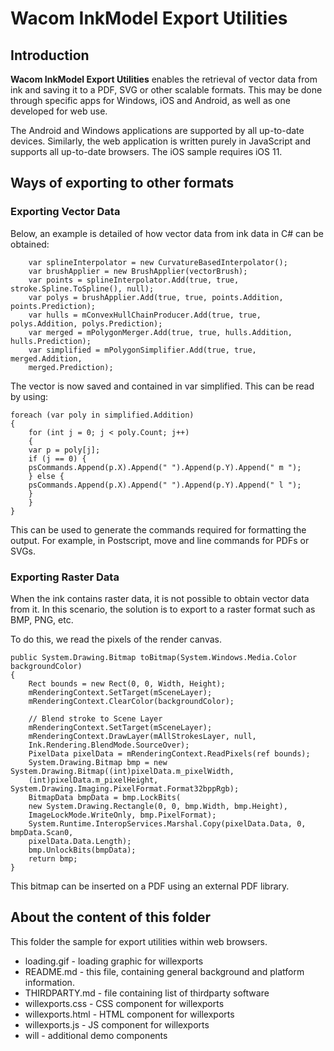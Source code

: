 # Wacom InkModel Export Utilities

## Introduction

**Wacom InkModel Export Utilities** enables the retrieval of vector data from ink and saving it to a PDF, SVG or other scalable formats. This may be done through specific apps for Windows, iOS and Android, as well as one developed for web use.

The Android and Windows applications are supported by all up-to-date devices. Similarly, the web application is written purely in JavaScript and supports all up-to-date browsers. The iOS sample requires iOS 11.

## Ways of exporting to other formats


### Exporting Vector Data

Below, an example is detailed of how vector data from ink data in C# can be obtained:

```
    var splineInterpolator = new CurvatureBasedInterpolator();
    var brushApplier = new BrushApplier(vectorBrush);
    var points = splineInterpolator.Add(true, true, stroke.Spline.ToSpline(), null);
    var polys = brushApplier.Add(true, true, points.Addition, points.Prediction);
    var hulls = mConvexHullChainProducer.Add(true, true, polys.Addition, polys.Prediction);
    var merged = mPolygonMerger.Add(true, true, hulls.Addition, hulls.Prediction);
    var simplified = mPolygonSimplifier.Add(true, true, merged.Addition,
    merged.Prediction);
```

The vector is now saved and contained in var simplified. This can be read by using:

```
foreach (var poly in simplified.Addition)
{
    for (int j = 0; j < poly.Count; j++)
    {
    var p = poly[j];
    if (j == 0) {
    psCommands.Append(p.X).Append(" ").Append(p.Y).Append(" m ");
    } else {
    psCommands.Append(p.X).Append(" ").Append(p.Y).Append(" l ");
    }
    }
}
```

This can be used to generate the commands required for formatting the output. For example, in Postscript, move and line commands for PDFs or SVGs.

### Exporting Raster Data


When the ink contains raster data, it is not possible to obtain vector data from it. In this scenario, the solution is to export to a raster format such as BMP, PNG, etc.

To do this, we read the pixels of the render canvas.

```
public System.Drawing.Bitmap toBitmap(System.Windows.Media.Color backgroundColor)
{
    Rect bounds = new Rect(0, 0, Width, Height);
    mRenderingContext.SetTarget(mSceneLayer);
    mRenderingContext.ClearColor(backgroundColor);

    // Blend stroke to Scene Layer
    mRenderingContext.SetTarget(mSceneLayer);
    mRenderingContext.DrawLayer(mAllStrokesLayer, null,
    Ink.Rendering.BlendMode.SourceOver);
    PixelData pixelData = mRenderingContext.ReadPixels(ref bounds);
    System.Drawing.Bitmap bmp = new System.Drawing.Bitmap((int)pixelData.m_pixelWidth,
    (int)pixelData.m_pixelHeight, System.Drawing.Imaging.PixelFormat.Format32bppRgb);
    BitmapData bmpData = bmp.LockBits(
    new System.Drawing.Rectangle(0, 0, bmp.Width, bmp.Height),
    ImageLockMode.WriteOnly, bmp.PixelFormat);
    System.Runtime.InteropServices.Marshal.Copy(pixelData.Data, 0, bmpData.Scan0,
    pixelData.Data.Length);
    bmp.UnlockBits(bmpData);
    return bmp;
}
```

This bitmap can be inserted on a PDF using an external PDF library.

## About the content of this folder

This folder the sample for export utilities within web browsers.

- loading.gif - loading graphic for willexports
- README.md - this file, containing general background and platform information.
- THIRDPARTY.md - file containing list of thirdparty software
- willexports.css - CSS component for willexports
- willexports.html - HTML component for willexports
- willexports.js - JS component for willexports
- will - additional demo components
